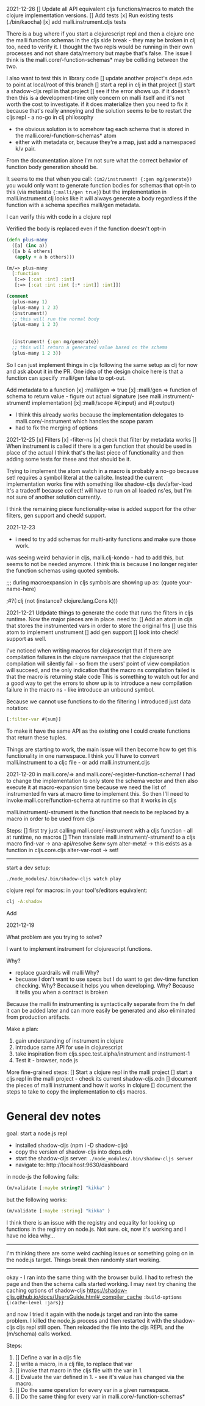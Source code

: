 2021-12-26
[] Update all API equivalent cljs functions/macros to match the clojure implementation versions.
[] Add tests
  [x] Run existing tests (./bin/kaocha)
  [x] add malli.instrument.cljs tests

There is a bug where if you start a clojurescript repl and then a clojure one the malli function schemas in the cljs side 
break - they may be broken in clj too, need to verify it.
I thought the two repls would be running in their own processes and not share data/memory but maybe that's false.
The issue I think is the malli.core/-function-schemas* may be colliding between the two.

I also want to test this in library code 
[] update another project's deps.edn to point at local/root of this branch
[] start a repl in clj in that project 
[] start a shadow-cljs repl in that project
[] see if the error shows up.
  if it doesn't then this is a development-time only concern on malli itself and it's not worth the cost to investigate.
  if it does materialize then you need to fix it because that's really annoying and the solution seems to be to restart the cljs 
 repl - a no-go in clj philosophy
  - the obvious solution is to somehow tag each schema that is stored in the malli.core/-function-schemas* atom
  - either with metadata or, because they're a map, just add a namespaced k/v pair.

From the documentation alone I'm not sure what the correct behavior of function body generation should be.

It seems to me that when you call: `(im2/instrument! {:gen mg/generate})`
you would only want to generate function bodies for schemas that opt-in to this (via metadata `{:malli/gen true}`)
but the implementation in malli.instrument.clj looks like it will always generate a body regardless if the function with 
a schema specifies malli/gen metadata.

I can verify this with code in a clojure repl

Verified the body is replaced even if the function doesn't opt-in

```clojure 
(defn plus-many
  ([a] (inc a))
  ([a b & others]
   (apply + a b others)))

(m/=> plus-many
  [:function
   [:=> [:cat :int] :int]
   [:=> [:cat :int :int [:* :int]] :int]])

(comment
  (plus-many 1)
  (plus-many 1 2 3)
  (instrument!)
  ;; this will run the normal body
  (plus-many 1 2 3)
  
  
  (instrument! {:gen mg/generate})
  ;; this will return a generated value based on the schema
  (plus-many 1 2 3))
```

So I can just implement things in cljs following the same setup as clj for now and ask about it in the PR.
One idea of the design choice here is that a function can specify :malli/gen false to opt-out.

Add metadata to a function
[x] :malli/gen  => true
[x] :malli/gen  => function of schema to return value - figure out actual signature (see malli.instrument/-strument! implementation)
[x] :malli/scope #{:input} and #{:output}
  - I think this already works because the implementation delegates to  malli.core/-instrument which handles the scope param
  - had to fix the merging of options

2021-12-25
[x] Filters
  [x] -filter-ns
  [x] check that filter by metadata works
[] When instrument is called if there is a gen function that should be used in place of the actual
I think that's the last piece of functionality and then adding some tests for these and that should be it.


Trying to implement the atom watch in a macro is probably a no-go because set! requires a symbol literal at the callsite.
Instead the current implementation works fine with something like shadow-cljs dev/after-load
It's a tradeoff because collect! will have to run on all loaded ns'es, but I'm not sure of another solution currently.

I think the remaining piece functionality-wise is added support for the other filters, gen support and check! support.

2021-12-23

- i need to try add schemas for multi-arity functions and make sure those work.

was seeing weird behavior in cljs, malli.clj-kondo - had to add this, but seems to not be needed anymore.
I think this is because I no longer register the function schemas using quoted symbols.

;;; during macroexpansion in cljs symbols are showing up as: (quote your-name-here)

;#?(:clj (not (instance? clojure.lang.Cons k)))

2021-12-21
Udpdate things to generate the code that runs the filters in cljs runtime.
Now the major pieces are in place. need to:
[] Add an atom in cljs that stores the instrumented vars in order to store the original fns
[] use this atom to implement unstrument
[] add gen support
[] look into check! support as well.

I've noticed when writing macros for clojurescript that if there are compilation failures in the 
clojure namespace that the clojurescript compilation will silently fail - so from the users' point of view compilation 
will succeed, and the only indication that the macro ns compilation failed is that the macro is returning stale code 
This is something to watch out for and a good way to get the errors to show up is to introduce a new compilation failure
in the macro ns - like introduce an unbound symbol.

Because we cannot use functions to do the filtering I introduced just data notation:
```clojure
[:filter-var #{sum}]
```
To make it have the same API as the existing one I could create functions that return these tuples.


Things are starting to work, the main issue will then become how to get this functionality in one namespace. I think 
you'll have to convert malli.instrument to a cljc file - or add malli.instrument.cljs 

2021-12-20
in malli.core/=> and malli.core/-register-function-schema!
I had to change the implementation to only store the schema vector and then also execute it at macro-expansion time 
because we need the list of instrumented fn vars at macro time to implement this.
So then I'll need to invoke malli.core/function-schema at runtime so that it works in cljs

malli.instrument/-strument is the function that needs to be replaced by a macro in order to 
be used from cljs

Steps:
[] first try just calling malli.core/-instrument with a cljs function - all at runtime, no
macros
[] Then translate malli.instrument/-strument! to a cljs macro
find-var -> ana-api/resolve &env sym
alter-meta! ->  this exists as a function in cljs.core.cljs
alter-var-root -> set!

-------------------------

start a dev setup:
```bash
./node_modules/.bin/shadow-cljs watch play
```

clojure repl for macros:
in your tool's/editors equivalent:

```bash
clj -A:shadow
```

Add 

2021-12-19

What problem are you trying to solve?

I want to implement instrument for clojurescript functions.

Why? 
- replace guardrails will malli
Why?
- becuase I don't want to use specs but I do want to get dev-time function checking.
Why?
Because it helps you when developing.
Why?
Because it tells you when a contract is broken

Because the malli fn instrumenting is syntactically separate from the fn def it can be added later and can more easily 
be generated and also eliminated from production artifacts.

Make a plan:
1. gain understanding of instrument in clojure 
2. introduce same API for use in clojurescript
3. take inspiration from cljs.spec.test.alpha/instrument and instrument-1
4. Test it - browser, node.js

More fine-grained steps:
[] Start a clojure repl in the malli project
[] start a cljs repl in the malli project - check its current shadow-cljs.edn
[] document the pieces of malli instrument and how it works in clojure
[] document the steps to take to copy the implementation to cljs macros.

# General dev notes

goal: start a node.js repl 

- installed shadow-cljs (npm i -D shadow-cljs)
- copy the version of shadow-cljs into deps.edn
- start the shadow-cljs server: `./node_modules/.bin/shadow-cljs server`
- navigate to: http://localhost:9630/dashboard

in node-js the following fails:

```clojure 
(m/validate [:maybe string?] "kikka" )
```
but the following works:

```clojure 
(m/validate [:maybe :string] "kikka" )
```
I think there is an issue with the registry and equality for looking up functions in the registry on node.js.
Not sure.
ok, now it's working and I have no idea why...

--- 
I'm thinking there are some weird caching issues or something going on in the node.js target. 
Things break then randomly start working.


---- 

okay - I ran into the same thing with the browser build. I had to refresh the page and then
the schema calls started working.
I may next try chaning the caching options of shadow-cljs
https://shadow-cljs.github.io/docs/UsersGuide.html#_compiler_cache
`:build-options {:cache-level :jars}}`

and now I tried it again with the node.js target and ran into the same problem. I killed the node.js
process and then restarted it with the shadow-cljs cljs repl still open.
Then reloaded the file into the cljs REPL and the (m/schema) calls worked.


Steps:
1. [] Define a var in a cljs file
2. [] write a macro, in a clj file, to replace that var 
3. [] invoke that macro in the cljs file with the var in 1.
4. [] Evaluate the var defined in 1. - see it's value has changed via the macro.
5. [] Do the same operation for every var in a given namespace.
6. [] Do the same thing for every var in malli.core/-function-schemas*
